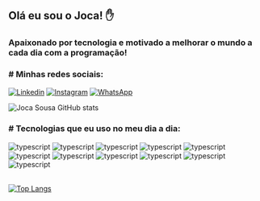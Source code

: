 ## Olá eu sou o Joca! ✋
### Apaixonado por tecnologia e motivado a melhorar o mundo a cada dia com a programação!

### # Minhas redes sociais:
[![Linkedin](https://img.shields.io/badge/LinkedIn-0077B5?style=for-the-badge&logo=linkedin&logoColor=white)](https://www.linkedin.com/in/jocasousa/)
[![Instagram](https://img.shields.io/badge/Instagram-E4405F?style=for-the-badge&logo=instagram&logoColor=white)](https://www.instagram.com/jocaasouzaa/)
[![WhatsApp](https://img.shields.io/badge/WhatsApp-25D366?style=for-the-badge&logo=whatsapp&logoColor=white)](https://whatsa.me/5521988602609/?t=Ol%C3%A1,%20estou%20vindo%20pelo%20Github!)

![Joca Sousa GitHub stats](https://github-readme-stats.vercel.app/api?username=jocasousa&show_icons=true&theme=dracula)

### # Tecnologias que eu uso no meu dia a dia:

<div style="display: inline_block">
    <img align="center" alt="typescript" src="https://img.shields.io/badge/TypeScript-007ACC?style=for-the-badge&logo=typescript&logoColor=white" />
    <img align="center" alt="typescript" src="https://img.shields.io/badge/JavaScript-F7DF1E?style=for-the-badge&logo=javascript&logoColor=black" />
    <img align="center" alt="typescript" src="https://img.shields.io/badge/React-20232A?style=for-the-badge&logo=react&logoColor=61DAFB" />
    <img align="center" alt="typescript" src="https://img.shields.io/badge/React_Native-20232A?style=for-the-badge&logo=react&logoColor=61DAFB" />
    <img align="center" alt="typescript" src="https://img.shields.io/badge/Tailwind_CSS-38B2AC?style=for-the-badge&logo=tailwind-css&logoColor=white" />
    <img align="center" alt="typescript" src="https://img.shields.io/badge/Sass-CC6699?style=for-the-badge&logo=sass&logoColor=white" />
    <img align="center" alt="typescript" src="https://img.shields.io/badge/styled--components-DB7093?style=for-the-badge&logo=styled-components&logoColor=white" />
    <img align="center" alt="typescript" src="https://img.shields.io/badge/Material--UI-0081CB?style=for-the-badge&logo=material-ui&logoColor=white" />
    <img align="center" alt="typescript" src="https://img.shields.io/badge/GitHub-100000?style=for-the-badge&logo=github&logoColor=white" />
    <img align="center" alt="typescript" src="https://img.shields.io/badge/HTML5-E34F26?style=for-the-badge&logo=html5&logoColor=white" />
    <img align="center" alt="typescript" src="https://img.shields.io/badge/CSS3-1572B6?style=for-the-badge&logo=css3&logoColor=white" />
    <br/>
    <br/>
</div>


[![Top Langs](https://github-readme-stats.vercel.app/api/top-langs/?username=jocasousa)](https://github.com/anuraghazra/github-readme-stats)


